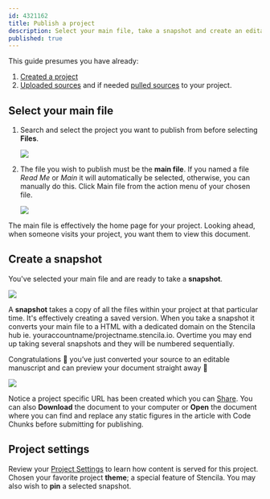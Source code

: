 ```yaml
---
id: 4321162
title: Publish a project
description: Select your main file, take a snapshot and create an editable manuscript to publish
published: true
---
```


This guide presumes you have already:
1. [Created a project](./create-a-project.md)
2. [Uploaded sources](../sources/upload.md) and if needed [pulled sources](./manage-project-sources.md) to your project.

## Select your main file

1. Search and select the project you want to publish from before selecting **Files**.

    ![](https://i.imgur.com/9YE1vo1.png)

2. The file you wish to publish must be the **main file**. If you named a file _Read Me_ or _Main_ it will automatically be selected, otherwise, you can manually do this.  Click Main file from the action menu of your chosen file.

    ![](https://i.imgur.com/ObLjYe9.png)

The main file is effectively the home page for your project. Looking ahead, when someone visits your project, you want them to view this document.

## Create a snapshot

You've selected your main file and are ready to take a **snapshot**.

![](https://i.imgur.com/TgpGx1L.png)

A **snapshot** takes a copy of all the files within your project at that particular time. It's effectively creating a saved version.
When you take a snapshot it converts your main file to a HTML with a dedicated domain on the Stencila hub ie.  youraccountname/projectname.stencila.io.
Overtime you may end up taking several snapshots and they will be numbered sequentially.

Congratulations 👏 you’ve just converted your source to an editable manuscript and can preview your document straight away 🤖

![](https://i.imgur.com/5y7HQDC.png)

Notice a project specific URL has been created which you can [Share](./share-a-project.md).  You can also **Download** the document to your computer or **Open** the document where you can find and replace any static figures in the article with Code Chunks before submitting for publishing.

## Project settings
Review your [Project Settings](./project-settings.md) to learn how content is served for this project.  Chosen your favorite project **theme**; a special feature of Stencila. You may also wish to **pin** a selected snapshot.

